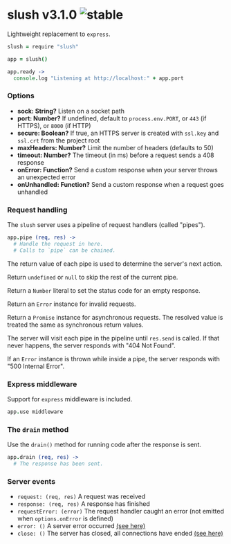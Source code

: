 # slush v3.1.0 ![stable](https://img.shields.io/badge/stability-stable-4EBA0F.svg?style=flat)

Lightweight replacement to `express`.

```coffee
slush = require "slush"

app = slush()

app.ready ->
  console.log "Listening at http://localhost:" + app.port
```

### Options

- **sock: String?** Listen on a socket path
- **port: Number?** If undefined, default to `process.env.PORT`, or `443` (if HTTPS), or `8000` (if HTTP)
- **secure: Boolean?** If true, an HTTPS server is created with `ssl.key` and `ssl.crt` from the project root
- **maxHeaders: Number?** Limit the number of headers (defaults to 50)
- **timeout: Number?** The timeout (in ms) before a request sends a 408 response
- **onError: Function?** Send a custom response when your server throws an unexpected error
- **onUnhandled: Function?** Send a custom response when a request goes unhandled

### Request handling

The `slush` server uses a pipeline of request handlers (called "pipes").

```coffee
app.pipe (req, res) ->
  # Handle the request in here.
  # Calls to `pipe` can be chained.
```

The return value of each pipe is used to determine the server's next action.

Return `undefined` or `null` to skip the rest of the current pipe.

Return a `Number` literal to set the status code for an empty response.

Return an `Error` instance for invalid requests.

Return a `Promise` instance for asynchronous requests.
The resolved value is treated the same as synchronous return values.

The server will visit each pipe in the pipeline until `res.send` is called.
If that never happens, the server responds with "404 Not Found".

If an `Error` instance is thrown while inside a pipe, the server responds with "500 Internal Error".

### Express middleware

Support for `express` middleware is included.

```coffee
app.use middleware
```

### The `drain` method

Use the `drain()` method for running code after the response is sent.

```coffee
app.drain (req, res) ->
  # The response has been sent.
```

### Server events

- `request: (req, res)` A request was received
- `response: (req, res)` A response has finished
- `requestError: (error)` The request handler caught an error (not emitted when `options.onError` is defined)
- `error: ()` A server error occurred [(see here)](https://nodejs.org/api/net.html#net_event_error)
- `close: ()` The server has closed, all connections have ended [(see here)](https://nodejs.org/api/net.html#net_event_close)
